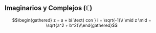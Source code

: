 ## Imaginarios y Complejos ($\mathbb{C}$)

$$\begin{gathered}
z = a + bi \text{ con } i = \sqrt{-1}\\
\mid z \mid = \sqrt{a^2 + b^2}\\\end{gathered}$$
